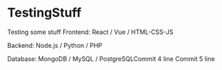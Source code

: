 # TestingStuff
Testing some stuff
Frontend: React / Vue / HTML-CSS-JS

Backend: Node.js / Python / PHP

Database: MongoDB / MySQL / PostgreSQLCommit 4 line
Commit 5 line
